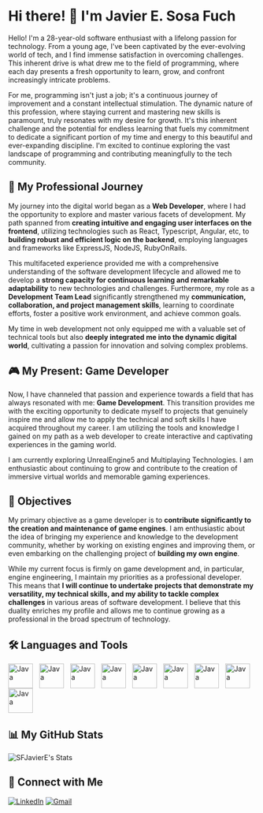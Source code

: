 <div>

<h1>Hi there! 👋 I'm Javier E. Sosa Fuch</h1>

Hello! I'm a 28-year-old software enthusiast with a lifelong passion for technology. From a young age, I've been captivated by the ever-evolving world of tech, and I find immense satisfaction in overcoming challenges. This inherent drive is what drew me to the field of programming, where each day presents a fresh opportunity to learn, grow, and confront increasingly intricate problems.

For me, programming isn't just a job; it's a continuous journey of improvement and a constant intellectual stimulation. The dynamic nature of this profession, where staying current and mastering new skills is paramount, truly resonates with my desire for growth. It's this inherent challenge and the potential for endless learning that fuels my commitment to dedicate a significant portion of my time and energy to this beautiful and ever-expanding discipline. I'm excited to continue exploring the vast landscape of programming and contributing meaningfully to the tech community.

</div>

## 🚀 My Professional Journey

My journey into the digital world began as a **Web Developer**, where I had the opportunity to explore and master various facets of development. My path spanned from **creating intuitive and engaging user interfaces on the frontend**, utilizing technologies such as React, Typescript, Angular, etc, to **building robust and efficient logic on the backend**, employing languages and frameworks like ExpressJS, NodeJS, RubyOnRails.

This multifaceted experience provided me with a comprehensive understanding of the software development lifecycle and allowed me to develop a **strong capacity for continuous learning and remarkable adaptability** to new technologies and challenges. Furthermore, my role as a **Development Team Lead** significantly strengthened my **communication, collaboration, and project management skills**, learning to coordinate efforts, foster a positive work environment, and achieve common goals.

My time in web development not only equipped me with a valuable set of technical tools but also **deeply integrated me into the dynamic digital world**, cultivating a passion for innovation and solving complex problems.

## 🎮 My Present: Game Developer

Now, I have channeled that passion and experience towards a field that has always resonated with me: **Game Development**. This transition provides me with the exciting opportunity to dedicate myself to projects that genuinely inspire me and allow me to apply the technical and soft skills I have acquired throughout my career. I am utilizing the tools and knowledge I gained on my path as a web developer to create interactive and captivating experiences in the gaming world.

I am currently exploring UnrealEngine5 and Multiplaying Technologies. I am enthusiastic about continuing to grow and contribute to the creation of immersive virtual worlds and memorable gaming experiences.

## 🎯 Objectives

My primary objective as a game developer is to **contribute significantly to the creation and maintenance of game engines**. I am enthusiastic about the idea of bringing my experience and knowledge to the development community, whether by working on existing engines and improving them, or even embarking on the challenging project of **building my own engine**.

While my current focus is firmly on game development and, in particular, engine engineering, I maintain my priorities as a professional developer. This means that **I will continue to undertake projects that demonstrate my versatility, my technical skills, and my ability to tackle complex challenges** in various areas of software development. I believe that this duality enriches my profile and allows me to continue growing as a professional in the broad spectrum of technology.

## 🛠️ Languages and Tools

<img align="left" alt="Java" width="50px" style="padding-right:10px;" src="https://cdn.jsdelivr.net/gh/devicons/devicon@latest/icons/unity/unity-original.svg">
<img align="left" alt="Java" width="50px" style="padding-right:10px;text:white;" src="https://cdn.jsdelivr.net/gh/devicons/devicon@latest/icons/unrealengine/unrealengine-original.svg">
<img align="left" alt="Java" width="50px" style="padding-right:10px;" src="https://cdn.jsdelivr.net/gh/devicons/devicon@latest/icons/react/react-original.svg">
<img align="left" alt="Java" width="50px" style="padding-right:10px;" src="https://cdn.jsdelivr.net/gh/devicons/devicon@latest/icons/typescript/typescript-original.svg">
<img align="left" alt="Java" width="50px" style="padding-right:10px;" src="https://cdn.jsdelivr.net/gh/devicons/devicon@latest/icons/angular/angular-original.svg">
<img align="left" alt="Java" width="50px" style="padding-right:10px;" src="https://cdn.jsdelivr.net/gh/devicons/devicon@latest/icons/tailwindcss/tailwindcss-original-wordmark.svg">
<img align="left" alt="Java" width="50px" style="padding-right:10px;" src="https://cdn.jsdelivr.net/gh/devicons/devicon@latest/icons/rails/rails-original-wordmark.svg">
<img align="left" alt="Java" width="50px" style="padding-right:10px;" src="https://cdn.jsdelivr.net/gh/devicons/devicon@latest/icons/nodejs/nodejs-original.svg">
<img align="left" alt="Java" width="50px" style="padding-right:10px;" src="https://cdn.jsdelivr.net/gh/devicons/devicon@latest/icons/jira/jira-original.svg">
<br clear="left">

## 📊 My GitHub Stats

![SFJavierE's Stats](https://github-readme-stats.vercel.app/api?username=SFJavierE&theme=vue-dark&show_icons=true&hide_border=true&count_private=true)

## 🔗 Connect with Me

[![LinkedIn](https://img.shields.io/badge/LinkedIn-%230077B5.svg?style=for-the-badge&logo=linkedin&logoColor=white)](https://www.linkedin.com/in/sosafuch/)
[![Gmail](https://img.shields.io/badge/Gmail-%23EA4335.svg?style=for-the-badge&logo=gmail&logoColor=white)](mailto:sosafuch@gmail.com)
